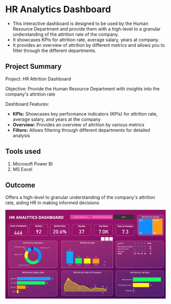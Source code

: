# HR Analytics Dashboard
* This interactive dashboard is designed to be used by the Human Resource Department and
provide them with a high-level to a granular understanding of the attrition rate of the
company.
* It showcases KPIs for attrition rate, average salary, years at company.
* It provides an overview of attrition by different metrics and allows you to filter through the different
departments.

## Project Summary

Project: HR Attrition Dashboard

Objective: Provide the Human Resource Department with insights into the company's attrition rate

Dashboard Features:
  - **KPIs:** Showcases key performance indicators (KPIs) for attrition rate, average salary, and years at the company
  - **Overview:** Provides an overview of attrition by various metrics
  - **Filters:** Allows filtering through different departments for detailed analysis

## Tools used
1. Microsoft Power BI
2. MS Excel
    
## Outcome
Offers a high-level to granular understanding of the company's attrition rate, aiding HR in making informed decisions

<img target="_blank" src="https://github.com/SimratSinghPanesar/HRAnalyticsDashboard/blob/main/HR%20Analytics%20Dashboard.png" width=650>
